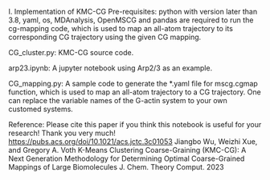 I. Implementation of KMC-CG
Pre-requisites: python with version later than 3.8, yaml, os, MDAnalysis, OpenMSCG and pandas are required to run the cg-mapping code, which is used to map an all-atom trajectory to its corresponding CG trajectory using the given CG mapping.

CG_cluster.py: KMC-CG source code.

arp23.ipynb: A jupyter notebook using Arp2/3 as an example.

CG_mapping.py: A sample code to generate the *.yaml file for mscg.cgmap function, which is used to map an all-atom trajectory to a CG trajectory. One can replace the variable names of the G-actin system to your own customed systems.

Reference:
    Please cite this paper if you think this notebook is useful for your research! Thank you very much!
    https://pubs.acs.org/doi/10.1021/acs.jctc.3c01053
    Jiangbo Wu, Weizhi Xue, and Gregory A. Voth
    K-Means Clustering Coarse-Graining (KMC-CG): A Next Generation Methodology for Determining Optimal Coarse-Grained Mappings of Large Biomolecules
    J. Chem. Theory Comput. 2023
